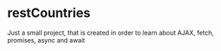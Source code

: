 # restCountries
Just a small project, that is created in order to learn about AJAX, fetch, promises, async and await
